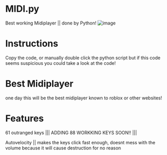 # MIDI.py
Best working Midiplayer || done by Python!
![image](https://github.com/user-attachments/assets/2ff0c35b-3c7c-4261-ba88-6b665e64fec1)


# Instructions
Copy the code, or manually double click the python script
but if this code seems suspicious you could take a look at the code!

# Best Midiplayer

one day this will be the best midiplayer known to roblox or other websites!

# Features

61 outranged keys   |||  ADDING 88 WORKKING KEYS SOON!! |||

Autovelocity ||  makes the keys click fast enough, doesnt mess with the volume because it will cause destruction for no reason

